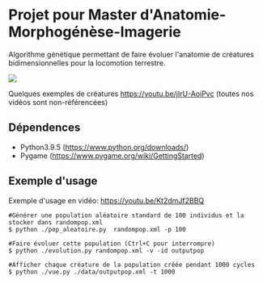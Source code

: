 # Projet pour Master d'Anatomie-Morphogénèse-Imagerie

Algorithme génétique permettant de faire évoluer l'anatomie de créatures bidimensionnelles pour la locomotion terrestre.

![](./images/main.gif)

Quelques exemples de créatures https://youtu.be/jIrU-AoiPvc (toutes nos vidéos sont non-référencées)



## Dépendences
- Python3.9.5 (https://www.python.org/downloads/)
- Pygame (https://www.pygame.org/wiki/GettingStarted)

## Exemple d'usage

Exemple d'usage en vidéo: https://youtu.be/Kt2dmJf2BBQ

```
#Générer une population aléatoire standard de 100 individus et la stocker dans randompop.xml
$ python ./pop_aleatoire.py  randompop.xml -p 100

#Faire évoluer cette population (Ctrl+C pour interrompre)
$ python ./evolution.py randompop.xml -v -id outputpop

#Afficher chaque créature de la population créée pendant 1000 cycles
$ python ./vue.py ./data/outputpop.xml -t 1000
```

